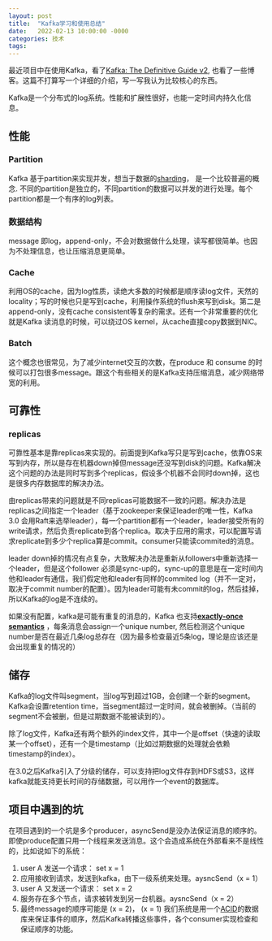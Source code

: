 ```yaml
---
layout: post
title:  "Kafka学习和使用总结"
date:   2022-02-13 10:00:00 -0000
categories: 技术
tags:  
---
```


最近项目中在使用Kafka，看了[Kafka: The Definitive Guide v2](https://www.oreilly.com/library/view/kafka-the-definitive/9781492043072/), 也看了一些博客。这篇不打算写一个详细的介绍，写一写我认为比较核心的东西。

Kafka是一个分布式的log系统。性能和扩展性很好，也能一定时间内持久化信息。

## 性能
### Partition
Kafka 基于partition来实现并发，想当于数据的[sharding](https://www.investopedia.com/terms/s/sharding.asp#:~:text=Sharding%20is%20a%20database%20partitioning,process%20more%20transactions%20per%20second.&text=Sharding%20can%20help%20reduce%20the,blockchain%20network%20into%20separate%20shards.)， 是一个比较普遍的概念. 不同的partition是独立的，不同partition的数据可以并发的进行处理。每个partition都是一个有序的log列表。

### 数据结构
message 即log，append-only，不会对数据做什么处理，读写都很简单。也因为不处理信息，也让压缩消息更简单。

### Cache
利用OS的cache，因为log性质，读绝大多数的时候都是顺序读log文件，天然的locality；写的时候也只是写到cache，利用操作系统的flush来写到disk。第二是append-only，没有cache consistent等复杂的需求。还有一个非常重要的优化就是Kafka 读消息的时候，可以绕过OS kernel，从cache直接copy数据到NIC。

### Batch
这个概念也很常见，为了减少internet交互的次数，在produce 和 consume 的时候可以打包很多message。跟这个有些相关的是Kafka支持压缩消息，减少网络带宽的利用。

## 可靠性
### replicas
可靠性基本是靠replicas来实现的。前面提到Kafka写只是写到cache，依靠OS来写到内存，所以是存在机器down掉但message还没写到disk的问题。Kafka解决这个问题的办法是同时写到多个replicas，假设多个机器不会同时down掉，这也是很多内存数据库的解决办法。

由replicas带来的问题就是不同replicas可能数据不一致的问题。解决办法是replicas之间指定一个leader（基于zookeeper来保证leader的唯一性，Kafka 3.0 会用Raft来选举leader），每一个partition都有一个leader，leader接受所有的write请求，然后负责replicate到各个replica。取决于应用的需求，可以配置写请求replicate到多少个replica算是commit。consumer只能读commited的消息。

leader down掉的情况有点复杂，大致解决办法是重新从followers中重新选择一个leader，但是这个follower 必须是sync-up的，sync-up的意思是在一定时间内他和leader有通信，我们假定他和leader有同样的commited log（并不一定对，取决于commit number的配置）。因为leader可能有未commit的log，然后挂掉，所以Kafka的log是不连续的。

如果没有配置，kafka是可能有重复的消息的，Kafka 也支持[**exactly-once semantics**](https://www.confluent.io/blog/exactly-once-semantics-are-possible-heres-how-apache-kafka-does-it/) ，每条消息会assign一个unique number, 然后检测这个unique number是否在最近几条log总存在（因为最多检查最近5条log，理论是应该还是会出现重复的情况的）

## 储存
Kafka的log文件叫segment，当log写到超过1GB，会创建一个新的segment。Kafka会设置retention time，当segment超过一定时间，就会被删掉。（当前的segment不会被删，但是过期数据不能被读到的）。

除了log文件，Kafka还有两个额外的index文件，其中一个是offset（快速的读取某一个offset），还有一个是timestamp（比如过期数据的处理就会依赖timestamp的index）。

在3.0之后Kafka引入了分级的储存，可以支持把log文件存到HDFS或S3，这样kafka就能支持更长时间的存储数据，可以用作一个event的数据库。

## 项目中遇到的坑

在项目遇到的一个坑是多个producer，asyncSend是没办法保证消息的顺序的。即使produce配置只用一个线程来发送消息。这个会造成系统在外部看来不是线性的，比如说如下的系统：
1. user A 发送一个请求： set x = 1 
2. 应用接收到请求，发送到kafka，由下一级系统来处理。aysncSend（x = 1）
3. user A 又发送一个请求： set x = 2
4. 服务存在多个节点，请求被转发到另一台机器。aysncSend（x = 2）
5. 最终message的顺序可能是 (x = 2)， (x = 1)
我们系统是用一个[ACID](https://en.wikipedia.org/wiki/ACID)的数据库来保证事件的顺序，然后Kafka转播这些事件，各个consumer实现检查和保证顺序的功能。

